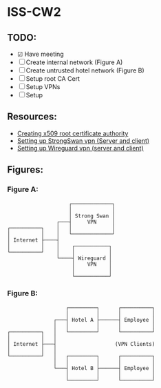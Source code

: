 # ISS-CW2

## TODO:
- ☑ Have meeting
- ☐ Create internal network (Figure A)
- ☐ Create untrusted hotel network (Figure B)
- ☐ Setup root CA Cert
- ☐ Setup VPNs
- ☐ Setup 

## Resources:

- [Creating x509 root certificate authority](https://deliciousbrains.com/ssl-certificate-authority-for-local-https-development/)
- [Setting up StrongSwan vpn (Server and client)](https://www.digitalocean.com/community/tutorials/how-to-set-up-wireguard-on-ubuntu-20-04)
- [Setting up Wireguard vpn (server and client)](https://www.digitalocean.com/community/tutorials/how-to-set-up-wireguard-on-ubuntu-20-04)

## Figures:

### Figure A:

```
                    ┌─────────────┐
                    │             │
                    │ Strong Swan │
                ┌───┤     VPN     │
┌──────────┐    │   │             │
│          │    │   └─────────────┘
│ Internet ├────┤
│          │    │    ┌───────────┐
└──────────┘    │    │           │
                └────┤ Wireguard │
                     │    VPN    │
                     │           │
                     └───────────┘
```

### Figure B:

```
                   ┌─────────┐      ┌──────────┐
                   │         │      │          │
               ┌───┤ Hotel A ├──────┤ Employee │
               │   │         │      │          │
┌──────────┐   │   └─────────┘      └──────────┘
│          │   │
│ Internet ├───┤                   (VPN Clients)
│          │   │
└──────────┘   │   ┌─────────┐      ┌──────────┐
               │   │         │      │          │
               └───┤ Hotel B ├──────┤ Employee │
                   │         │      │          │
                   └─────────┘      └──────────┘
```